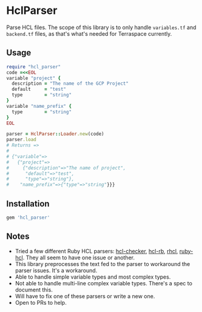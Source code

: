 # HclParser

Parse HCL files. The scope of this library is to only handle `variables.tf` and `backend.tf` files, as that's what's needed for Terraspace currently.

## Usage

```ruby
require "hcl_parser"
code =<<EOL
variable "project" {
  description = "The name of the GCP Project"
  default     = "test"
  type        = "string"
}
variable "name_prefix" {
  type        = "string"
}
EOL

parser = HclParser::Loader.new(code)
parser.load
# Returns =>
#
# {"variable"=>
#   {"project"=>
#     {"description"=>"The name of project",
#      "default"=>"test",
#      "type"=>"string"},
#    "name_prefix"=>{"type"=>"string"}}}
```

## Installation

```ruby
gem 'hcl_parser'
```

## Notes

* Tried a few different Ruby HCL parsers: [hcl-checker](https://github.com/mfcastellani/hcl-checker), [hcl-rb](https://github.com/Ruin0x11/hcl-rb), [rhcl](https://github.com/winebarrel/rhcl), [ruby-hcl](https://github.com/sikula/ruby-hcl). They all seem to have one issue or another.
* This library preprocesses the text fed to the parser to workaround the parser issues. It's a workaround.
* Able to handle simple variable types and most complex types.
* Not able to handle multi-line complex variable types. There's a spec to document this.
* Will have to fix one of these parsers or write a new one.
* Open to PRs to help.
